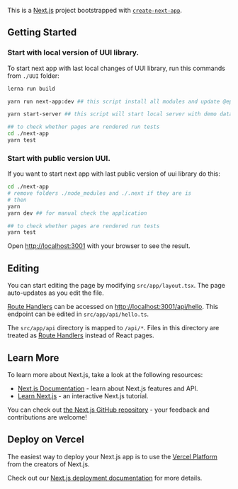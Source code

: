 This is a [Next.js](https://nextjs.org/) project bootstrapped with [`create-next-app`](https://github.com/vercel/next.js/tree/canary/packages/create-next-app).

## Getting Started

### Start with local version of UUI library.

To start next app with last local changes of UUI library, run this commands from ` ./UUI ` folder:

```bash
lerna run build

yarn run next-app:dev ## this script install all modules and update @epam modules with local changes and run application for manual check

yarn start-server ## this script will start local server with demo data on port 5000

## to check whether pages are rendered run tests
cd ./next-app
yarn test
```

### Start with public version UUI.

If you want to start next app with last public version of uui library do this:

```bash
cd ./next-app
# remove folders ./node_modules and ./.next if they are is
# then
yarn
yarn dev ## for manual check the application

## to check whether pages are rendered run tests
yarn test

```

Open [http://localhost:3001](http://localhost:3001) with your browser to see the result.

## Editing

You can start editing the page by modifying `src/app/layout.tsx`. The page auto-updates as you edit the file.

[Route Handlers](https://nextjs.org/docs/app/building-your-application/routing/route-handlers) can be accessed on [http://localhost:3001/api/hello](http://localhost:3001/api/hello). This endpoint can be edited in `src/app/api/hello.ts`.

The `src/app/api` directory is mapped to `/api/*`. Files in this directory are treated as [Route Handlers](https://nextjs.org/docs/app/building-your-application/routing/route-handlers) instead of React pages.

## Learn More

To learn more about Next.js, take a look at the following resources:

- [Next.js Documentation](https://nextjs.org/docs) - learn about Next.js features and API.
- [Learn Next.js](https://nextjs.org/learn) - an interactive Next.js tutorial.

You can check out [the Next.js GitHub repository](https://github.com/vercel/next.js/) - your feedback and contributions are welcome!

## Deploy on Vercel

The easiest way to deploy your Next.js app is to use the [Vercel Platform](https://vercel.com/new?utm_medium=default-template&filter=next.js&utm_source=create-next-app&utm_campaign=create-next-app-readme) from the creators of Next.js.

Check out our [Next.js deployment documentation](https://nextjs.org/docs/deployment) for more details.
